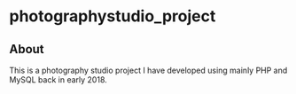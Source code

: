 # photographystudio_project

## About
This is a photography studio project I have developed using mainly PHP and MySQL back in early 2018.
